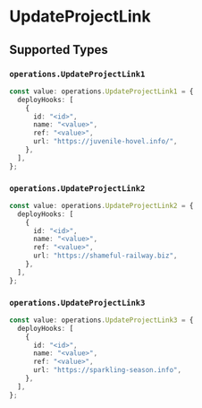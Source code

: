 # UpdateProjectLink


## Supported Types

### `operations.UpdateProjectLink1`

```typescript
const value: operations.UpdateProjectLink1 = {
  deployHooks: [
    {
      id: "<id>",
      name: "<value>",
      ref: "<value>",
      url: "https://juvenile-hovel.info/",
    },
  ],
};
```

### `operations.UpdateProjectLink2`

```typescript
const value: operations.UpdateProjectLink2 = {
  deployHooks: [
    {
      id: "<id>",
      name: "<value>",
      ref: "<value>",
      url: "https://shameful-railway.biz",
    },
  ],
};
```

### `operations.UpdateProjectLink3`

```typescript
const value: operations.UpdateProjectLink3 = {
  deployHooks: [
    {
      id: "<id>",
      name: "<value>",
      ref: "<value>",
      url: "https://sparkling-season.info",
    },
  ],
};
```

